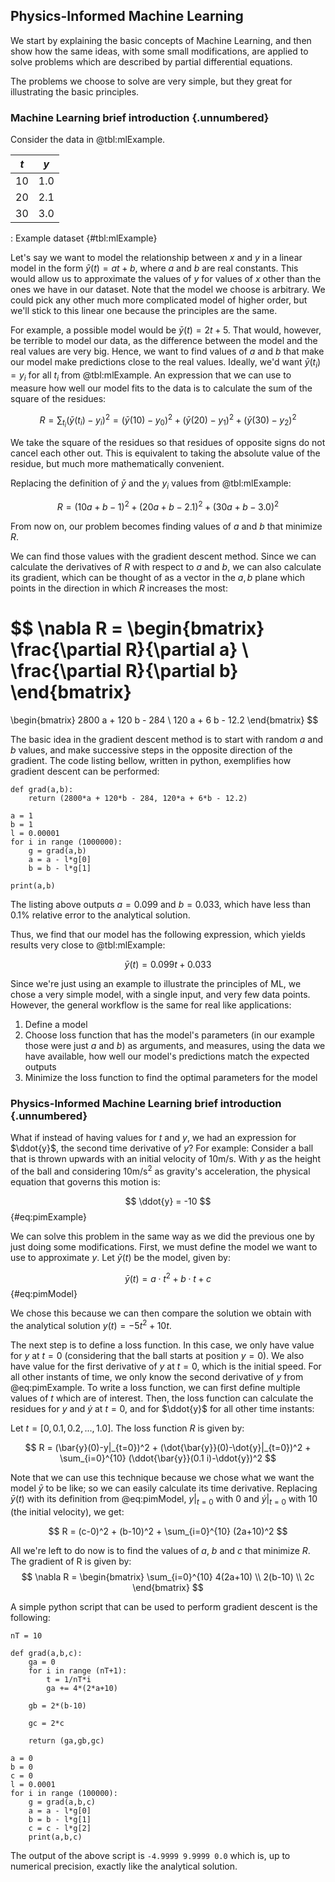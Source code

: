 ## Physics-Informed Machine Learning

We start by explaining the basic concepts of Machine Learning, and then show how
the same ideas, with some small modifications, are applied to solve problems
which are described by partial differential equations.

The problems we choose to solve are very simple, but they great for illustrating
the basic principles.

### Machine Learning brief introduction {.unnumbered}

Consider the data in @tbl:mlExample.

|  $t$ | $y$ |
|:----:|:---:|
|    10|  1.0|
|    20|  2.1|
|    30|  3.0|
: Example dataset {#tbl:mlExample}

Let's say we want to model the relationship between $x$ and $y$ in a linear
model in the form $\bar{y}(t) = at + b$, where $a$ and $b$ are real constants.
This would allow us to approximate the values of $y$ for values of $x$ other
than the ones we have in our dataset. Note that the model we choose is
arbitrary. We could pick any other much more complicated model of higher order,
but we'll stick to this linear one because the principles are the same.

For example, a possible model would be $\bar{y}(t) = 2t + 5$. That would, however, be terrible to model our data, as the difference between the model and the real values are very big. Hence, we want to find values of $a$ and $b$ that make our model make predictions close to the real values. Ideally, we'd want $\bar{y}(t_i) = y_i$ for all $t_i$ from @tbl:mlExample.
An expression that we can use to measure how well our model fits to the data is to calculate the sum of the square of the residues:

$$
R = \sum_{t_i} (\bar{y}(t_i)-y_i)^2 = (\bar{y}(10)-y_0)^2 + (\bar{y}(20)-y_1)^2 + (\bar{y}(30)-y_2)^2
$$

We take the square of the residues so that residues of opposite signs do not
cancel each other out. This is equivalent to taking the absolute value of the
residue, but much more mathematically convenient.

Replacing the definition of $\bar{y}$ and the $y_i$ values from @tbl:mlExample:

$$
R = (10a + b -1)^2 + (20a + b -2.1)^2 + (30a + b - 3.0)^2
$$

From now on, our problem becomes finding values of $a$ and $b$ that minimize $R$. 

We can find those values with the gradient descent method.
Since we can calculate the derivatives of $R$ with respect to $a$ and $b$, we can also calculate its gradient, which can be thought of as a vector in the $a,b$ plane which points in the direction in which $R$ increases the most:

$$
\nabla R =
\begin{bmatrix}
\frac{\partial R}{\partial a} \\
\frac{\partial R}{\partial b}
\end{bmatrix}
=
\begin{bmatrix}
2800 a + 120 b - 284 \\
120 a + 6 b - 12.2
\end{bmatrix}
$$

The basic idea in the gradient descent method is to start with random $a$ and $b$ values, and make successive steps in the opposite direction of the gradient. The code listing bellow, written in python, exemplifies how gradient descent can be performed:

```
def grad(a,b):
    return (2800*a + 120*b - 284, 120*a + 6*b - 12.2)

a = 1
b = 1
l = 0.00001
for i in range (1000000):
    g = grad(a,b)
    a = a - l*g[0]
    b = b - l*g[1]

print(a,b)
```

The listing above outputs $a = 0.099$ and $b = 0.033$, which have less than $0.1\%$ relative error to the analytical solution.

Thus, we find that our model has the following expression, which yields results very close to @tbl:mlExample:

$$
\bar{y}(t) = 0.099t + 0.033 
$$

Since we're just using an example to illustrate the principles of ML, we chose a very simple model, with a single input, and very few data points. However, the general workflow is the same for real like applications:

1. Define a model
2. Choose loss function that has the model's parameters (in our example those were just $a$ and $b$) as arguments, and measures, using the data we have available, how well our model's predictions match the expected outputs
3. Minimize the loss function to find the optimal parameters for the model

### Physics-Informed Machine Learning brief introduction {.unnumbered}

What if instead of having values for $t$ and $y$, we had an expression for $\ddot{y}$, the second time derivative of $y$?
For example: Consider a ball that is thrown upwards with an initial velocity of $10$m/s. With $y$ as the height of the ball and considering $10$m/s$^2$ as gravity's acceleration, the physical equation that governs this motion is:

$$
\ddot{y} = -10
$$
{#eq:pimExample}

We can solve this problem in the same way as we did the previous one by just doing some modifications.
First, we must define the model we want to use to approximate $y$.
Let $\bar{y}(t)$ be the model, given by:

$$
\bar{y}(t) = a\cdot t^2 + b\cdot t + c
$$
{#eq:pimModel}

We chose this because we can then compare the solution we obtain with the analytical solution $y(t) = -5t^2+10t$.

The next step is to define a loss function. In this case, we only have value for $y$ at $t=0$ (considering that the ball starts at position $y=0$). We also have value for the first derivative of $y$ at $t=0$, which is the initial speed. For all other instants of time, we only know the second derivative of $y$ from @eq:pimExample.
To write a loss function, we can first define multiple values of $t$ which are of interest. Then, the loss function can calculate the residues for $y$ and $\dot{y}$ at $t=0$, and for $\ddot{y}$ for all other time instants:

Let $t = [0, 0.1, 0.2, ... , 1.0]$. The loss function $R$ is given by:

$$
R = (\bar{y}(0)-y|_{t=0})^2 + (\dot{\bar{y}}(0)-\dot{y}|_{t=0})^2 +
\sum_{i=0}^{10} (\ddot{\bar{y}}(0.1 i)-\ddot{y})^2
$$

Note that we can use this technique because we chose what we want the model $\bar{y}$ to be like; so we can easily calculate its time derivative. Replacing $\bar{y}(t)$ with its definition from @eq:pimModel, $y|_{t=0}$ with $0$ and $\dot{y}|_{t=0}$ with $10$ (the initial velocity), we get:

$$
R = (c-0)^2 + (b-10)^2 +
\sum_{i=0}^{10} (2a+10)^2
$$

All we're left to do now is to find the values of $a$, $b$ and $c$ that minimize $R$.
The gradient of R is given by:
$$
\nabla R =
\begin{bmatrix}
\sum_{i=0}^{10} 4(2a+10) \\
2(b-10) \\
2c
\end{bmatrix}
$$

A simple python script that can be used to perform gradient descent is the following:

```
nT = 10

def grad(a,b,c):
    ga = 0
    for i in range (nT+1):
        t = 1/nT*i
        ga += 4*(2*a+10)
    
    gb = 2*(b-10)

    gc = 2*c
    
    return (ga,gb,gc)

a = 0
b = 0
c = 0
l = 0.0001
for i in range (100000):
    g = grad(a,b,c)
    a = a - l*g[0]
    b = b - l*g[1]
    c = c - l*g[2]
    print(a,b,c)
```

The output of the above script is ```-4.9999 9.9999 0.0``` which is, up to
numerical precision, exactly like the analytical solution.